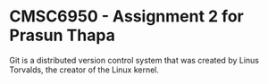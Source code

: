 # CMSC6950 - Assignment 2 for Prasun Thapa
Git is a distributed version control system that was created by
Linus Torvalds, the creator of the Linux kernel.